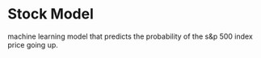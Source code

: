 # Stock Model

machine learning model that predicts the probability of the s&p 500 index price going up.
